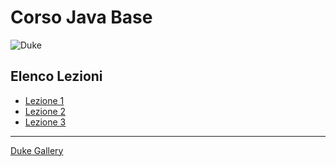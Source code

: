 # Corso Java Base
![Duke][img_duke_open]
## Elenco Lezioni
- [Lezione 1](src/main/java/it/groppedev/lesson1/README.md) 
- [Lezione 2](src/main/java/it/groppedev/lesson2/README.md) 
- [Lezione 3](src/main/java/it/groppedev/lesson3/README.md) 
***
[Duke Gallery][href_duke_gallery]

<!-- Link alle immagini -->
[img_duke_open]: <src/resources/images/duke/duke_open.png>
[href_duke_gallery]: <https://wiki.openjdk.java.net/display/duke/Gallery>
